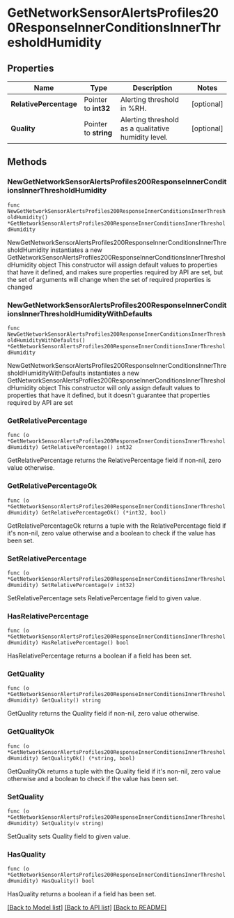 # GetNetworkSensorAlertsProfiles200ResponseInnerConditionsInnerThresholdHumidity

## Properties

Name | Type | Description | Notes
------------ | ------------- | ------------- | -------------
**RelativePercentage** | Pointer to **int32** | Alerting threshold in %RH. | [optional] 
**Quality** | Pointer to **string** | Alerting threshold as a qualitative humidity level. | [optional] 

## Methods

### NewGetNetworkSensorAlertsProfiles200ResponseInnerConditionsInnerThresholdHumidity

`func NewGetNetworkSensorAlertsProfiles200ResponseInnerConditionsInnerThresholdHumidity() *GetNetworkSensorAlertsProfiles200ResponseInnerConditionsInnerThresholdHumidity`

NewGetNetworkSensorAlertsProfiles200ResponseInnerConditionsInnerThresholdHumidity instantiates a new GetNetworkSensorAlertsProfiles200ResponseInnerConditionsInnerThresholdHumidity object
This constructor will assign default values to properties that have it defined,
and makes sure properties required by API are set, but the set of arguments
will change when the set of required properties is changed

### NewGetNetworkSensorAlertsProfiles200ResponseInnerConditionsInnerThresholdHumidityWithDefaults

`func NewGetNetworkSensorAlertsProfiles200ResponseInnerConditionsInnerThresholdHumidityWithDefaults() *GetNetworkSensorAlertsProfiles200ResponseInnerConditionsInnerThresholdHumidity`

NewGetNetworkSensorAlertsProfiles200ResponseInnerConditionsInnerThresholdHumidityWithDefaults instantiates a new GetNetworkSensorAlertsProfiles200ResponseInnerConditionsInnerThresholdHumidity object
This constructor will only assign default values to properties that have it defined,
but it doesn't guarantee that properties required by API are set

### GetRelativePercentage

`func (o *GetNetworkSensorAlertsProfiles200ResponseInnerConditionsInnerThresholdHumidity) GetRelativePercentage() int32`

GetRelativePercentage returns the RelativePercentage field if non-nil, zero value otherwise.

### GetRelativePercentageOk

`func (o *GetNetworkSensorAlertsProfiles200ResponseInnerConditionsInnerThresholdHumidity) GetRelativePercentageOk() (*int32, bool)`

GetRelativePercentageOk returns a tuple with the RelativePercentage field if it's non-nil, zero value otherwise
and a boolean to check if the value has been set.

### SetRelativePercentage

`func (o *GetNetworkSensorAlertsProfiles200ResponseInnerConditionsInnerThresholdHumidity) SetRelativePercentage(v int32)`

SetRelativePercentage sets RelativePercentage field to given value.

### HasRelativePercentage

`func (o *GetNetworkSensorAlertsProfiles200ResponseInnerConditionsInnerThresholdHumidity) HasRelativePercentage() bool`

HasRelativePercentage returns a boolean if a field has been set.

### GetQuality

`func (o *GetNetworkSensorAlertsProfiles200ResponseInnerConditionsInnerThresholdHumidity) GetQuality() string`

GetQuality returns the Quality field if non-nil, zero value otherwise.

### GetQualityOk

`func (o *GetNetworkSensorAlertsProfiles200ResponseInnerConditionsInnerThresholdHumidity) GetQualityOk() (*string, bool)`

GetQualityOk returns a tuple with the Quality field if it's non-nil, zero value otherwise
and a boolean to check if the value has been set.

### SetQuality

`func (o *GetNetworkSensorAlertsProfiles200ResponseInnerConditionsInnerThresholdHumidity) SetQuality(v string)`

SetQuality sets Quality field to given value.

### HasQuality

`func (o *GetNetworkSensorAlertsProfiles200ResponseInnerConditionsInnerThresholdHumidity) HasQuality() bool`

HasQuality returns a boolean if a field has been set.


[[Back to Model list]](../README.md#documentation-for-models) [[Back to API list]](../README.md#documentation-for-api-endpoints) [[Back to README]](../README.md)



